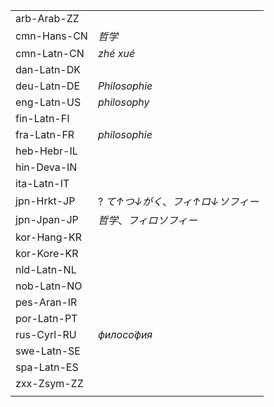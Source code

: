 | | |
|-|-|
| arb-Arab-ZZ |  |
| cmn-Hans-CN | _哲学_ |
| cmn-Latn-CN | _zhé xué_ |
| dan-Latn-DK |  |
| deu-Latn-DE | _Philosophie_ |
| eng-Latn-US | _philosophy_ |
| fin-Latn-FI |  |
| fra-Latn-FR | _philosophie_ |
| heb-Hebr-IL |  |
| hin-Deva-IN |  |
| ita-Latn-IT |  |
| jpn-Hrkt-JP | ? _て↑つ↓がく_、_フィ↑ロ↓ソフィー_ |
| jpn-Jpan-JP | _哲学_、_フィロソフィー_ |
| kor-Hang-KR |  |
| kor-Kore-KR |  |
| nld-Latn-NL |  |
| nob-Latn-NO |  |
| pes-Aran-IR |  |
| por-Latn-PT |  |
| rus-Cyrl-RU | _филосо́фия_ |
| swe-Latn-SE |  |
| spa-Latn-ES |  |
| zxx-Zsym-ZZ |  |
|  |  |
